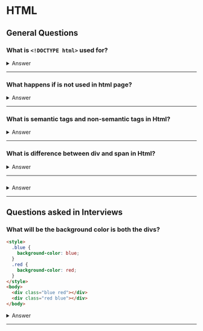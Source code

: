 # HTML

## General Questions

### What is `<!DOCTYPE html>` used for?

<details>
<summary>Answer</summary>
<p>
All HTML documents must start with a <!DOCTYPE> declaration.

The declaration is not an HTML tag. It is an "information" to the browser about what document type to expect.

</p>
</details>

---

### What happens if <!DOCTYPE html> is not used in html page?

<details>
<summary>Answer</summary>
<p>

[Reference Link](https://www.freecodecamp.org/news/what-is-the-doctype-declaration-in-html/)

a. **Quirks mode:** The <!DOCTYPE html> declaration triggers the browser to render the document in standards mode. Without it, the browser may enter "quirks mode," where it tries to mimic the behavior of older, non-standard browsers. This can result in inconsistent rendering and may cause compatibility issues with modern CSS and JavaScript.
b. **Layout problems:** In standards mode, the browser follows the HTML and CSS specifications more closely, leading to a predictable layout. In quirks mode, the layout may become unpredictable, causing elements to appear incorrectly or misaligned.
c. **Validation issues:** The <!DOCTYPE html> declaration is also essential for HTML validation. Removing it may cause validation errors and hinder the ability to identify and fix coding mistakes.
d. **Rendering issues:** Without the <!DOCTYPE html> declaration, the browser may not interpret certain HTML elements or CSS properties correctly, leading to rendering problems on the page.
e. **Reduced browser support:** Modern browsers are designed to handle HTML5 documents with the <!DOCTYPE html> declaration properly. By removing it, you risk encountering issues on browsers that rely on this declaration for proper rendering.

</p>
</details>

---

### What is semantic tags and non-semantic tags in Html?

<details>
<summary>Answer</summary>
<p>

**Semantic Tags:**

- Semantic tags are HTML elements that have **inherent meaning**, indicating the type of content they contain and their relationship to other elements.
- They provide context and clarity to both browsers and developers, making it easier to understand the purpose of different parts of the web page.
- Semantic tags are essential for **accessibility**, **search engine optimization (SEO)**, and proper document structure.
- Some examples of semantic tags include:
  `<header>`: Represents the header or top section of a document or a section within a document.
  `<nav>`: Represents a section containing navigation links.
  `<article>`: Represents a self-contained composition, such as a blog post, news story, or forum post.
  `<section>`: Represents a thematic grouping of content, often with a heading.
  `<aside>`: Represents content that is tangentially related to the main content, such as sidebars or pull quotes.
  `<footer>`: Represents the footer or bottom section of a document or a section within a document.

**Non-Semantic Tags:**

- Non-semantic tags are HTML elements that **don't** inherently convey any meaning about the content they contain.
- They are often used for formatting, styling, and layout purposes.
- Examples of non-semantic tags include:
  `<div>`: A general-purpose container for grouping content or creating layout structures.
  `<span>`: An inline container used for applying styles to specific portions of text or content.
  `<b>` and `<i>`: Used for applying bold and italic formatting, respectively, but don't convey the reason for the formatting.
  `<br>`: Used to insert line breaks.
  `<table>`, `<tr>`, `<td>`: Used for creating tables but don't convey the purpose of the data they contain.

</p>
</details>

---

### What is difference between div and span in Html?

<details>
<summary>Answer</summary>
<p>

`<div>`:
The `<div>` element is a **block-level container** that is often used to group and structure larger sections of content or layout elements. It doesn't have any specific semantic meaning on its own, but it is commonly used to create divisions or sections within a web page.

`<span>`:
The `<span>` element is an **inline-level container** used to apply styles or manipulate specific portions of text within a larger block of content. Unlike the `<div>` element, the `<span>` element doesn't create a visual division or layout structure. It's often used when you want to target a specific portion of text or inline content to apply styling, such as changing the color, font, or background of a particular word or phrase.

</p>
</details>

---

###

<details>
<summary>Answer</summary>
<p>

</p>
</details>

---

## Questions asked in Interviews

### What will be the background color is both the divs?

```html
<style>
  .blue {
    background-color: blue;
  }
  .red {
    background-color: red;
  }
</style>
<body>
  <div class="blue red"></div>
  <div class="red blue"></div>
</body>
```

<details>
<summary>Answer</summary>
<p>
Both will be red. Because in style tag, first blue color is written and then red. So red has higher precedence over blue color
</p>
</details>

---

<!--







### What is difference between html and html5?

<details>
<summary>Answer</summary>
<p>

</p>
</details>

---

### What is iframe tag in html5?

<details>
<summary>Answer</summary>
<p>

</p>
</details>

---

### What are the formatting tags in html?

<details>
<summary>Answer</summary>
<p>

</p>
</details>

---

### What is difference `<b>` and `<strong>` in html?

<details>
<summary>Answer</summary>
<p>

</p>
</details>

---

### What is difference `<i>` and `<em>` in html?

<details>
<summary>Answer</summary>
<p>

</p>
</details>

---

### What is view port attribute in html?

<details>
<summary>Answer</summary>
<p>

</p>
</details>

---

### What is block level element and inline element in html?

<details>
<summary>Answer</summary>
<p>

</p>
</details>

---

### What is difference between html and html5?

<details>
<summary>Answer</summary>
<p>

</p>
</details>

---

### What will happen to DOM tree if some issue happens in script tag?

```html
<body>
    <script src="index.js">
    <div>
    </div>
</body>

```

<details>
<summary>Answer</summary>
<p>

</p>
</details>

---

### Write HTML and CSS for a grid of images where in one row there are 3 images. (flexbox) - what if the image sizes are not same.

<details>
<summary>Answer</summary>
<p>

</p>
</details>

---

### Display none vs visibility hidden

<details>
<summary>Answer</summary>
<p>

</p>
</details>

---

### Positioning in css along with flex box to style components along with hands on coding.

[Positioning](https://developer.mozilla.org/en-US/docs/Web/CSS/position)
[Flexbox](https://developer.mozilla.org/en-US/docs/Web/CSS/CSS_Flexible_Box_Layout/Basic_Concepts_of_Flexbox)

<details>
<summary>Answer</summary>
<p>

</p>
</details>

---

### Question

<details>
<summary>Answer</summary>
<p>

</p>
</details> -->
